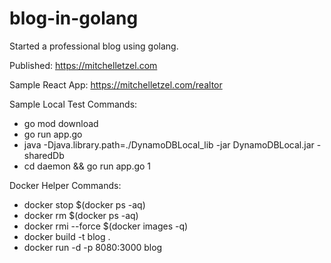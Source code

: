 # blog-in-golang
Started a professional blog using golang.

Published: https://mitchelletzel.com

Sample React App: https://mitchelletzel.com/realtor

Sample Local Test Commands: 

 * go mod download
 * go run app.go
 * java -Djava.library.path=./DynamoDBLocal_lib -jar DynamoDBLocal.jar -sharedDb
 * cd daemon && go run app.go 1

 Docker Helper Commands:

 * docker stop $(docker ps -aq)
 * docker rm $(docker ps -aq)
 * docker rmi --force $(docker images -q)
 * docker build -t blog .
 * docker run -d -p 8080:3000 blog

